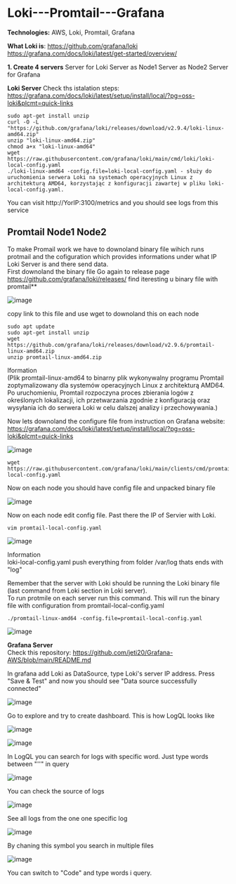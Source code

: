 # Loki---Promtail---Grafana

**Technologies:** AWS, Loki, Promtail, Grafana 

**What Loki is**: https://github.com/grafana/loki   https://grafana.com/docs/loki/latest/get-started/overview/


**1. Create 4 servers**
Server for Loki
Server as Node1
Server as Node2
Server for Grafana

**Loki Server**
Check ths istalation steps: https://grafana.com/docs/loki/latest/setup/install/local/?pg=oss-loki&plcmt=quick-links


```
sudo apt-get install unzip
curl -O -L "https://github.com/grafana/loki/releases/download/v2.9.4/loki-linux-amd64.zip"
unzip "loki-linux-amd64.zip"
chmod a+x "loki-linux-amd64"
wget https://raw.githubusercontent.com/grafana/loki/main/cmd/loki/loki-local-config.yaml
./loki-linux-amd64 -config.file=loki-local-config.yaml - służy do uruchomienia serwera Loki na systemach operacyjnych Linux z architekturą AMD64, korzystając z konfiguracji zawartej w pliku loki-local-config.yaml.
```

You can visit http://YorIP:3100/metrics and you should see logs from this service

## **Promtail Node1 Node2** 

To make Promail work we have to downoland binary file wihich runs protmail and the cofiguration which provides informations under what IP Loki Server is and there send data. 
<br/>First downoland the binary file Go again to release page https://github.com/grafana/loki/releases/ find iteresting  u binary file with promtail**

![image](https://github.com/jeti20/Loki---Promtail---Grafana/assets/61649661/b65fe713-e034-4894-9b78-80f83f803d41)

copy link to this file and use wget to downoland this on each node 
```
sudo apt update
sudo apt-get install unzip
wget https://github.com/grafana/loki/releases/download/v2.9.6/promtail-linux-amd64.zip
unzip promtail-linux-amd64.zip
```
Iformation
<br/>(Plik promtail-linux-amd64 to binarny plik wykonywalny programu Promtail zoptymalizowany dla systemów operacyjnych Linux z architekturą AMD64. Po uruchomieniu, Promtail rozpoczyna proces zbierania logów z określonych lokalizacji, ich przetwarzania zgodnie z konfiguracją oraz wysyłania ich do serwera Loki w celu dalszej analizy i przechowywania.)

Now lets downoland the configure file from instruction on Grafana website: https://grafana.com/docs/loki/latest/setup/install/local/?pg=oss-loki&plcmt=quick-links

![image](https://github.com/jeti20/Loki---Promtail---Grafana/assets/61649661/d02b2c1c-901f-422d-a0da-33f616e6297b)

```
wget https://raw.githubusercontent.com/grafana/loki/main/clients/cmd/promtail/promtail-local-config.yaml
```

Now on each node you should have config file and unpacked binary file

![image](https://github.com/jeti20/Loki---Promtail---Grafana/assets/61649661/022972f4-8c6b-434f-9e0d-5b7ce49f645a)


Now on each node edit config file. Past there the IP of Servier with Loki.

```
vim promtail-local-config.yaml
```

![image](https://github.com/jeti20/Loki---Promtail---Grafana/assets/61649661/88b913cd-580c-4181-b9ab-8304ba8e29bb)

Information
<br/>loki-local-config.yaml push everything from folder /var/log thats ends with "log"

Remember that the server with Loki should be running the Loki binary file (last command from Loki section in Loki server).
<br/>To run protmile on each server run this command. This will run the binary file with configuration from promtail-local-config.yaml
```
./promtail-linux-amd64 -config.file=promtail-local-config.yaml
```

![image](https://github.com/jeti20/Loki---Promtail---Grafana/assets/61649661/b738843b-b0be-4ac8-87a7-705d06785e24)


**Grafana Server**
<br/>Check this repository: https://github.com/jeti20/Grafana-AWS/blob/main/README.md

In grafana add Loki as DataSource, type Loki's server IP address. Press "Save & Test" and now you should see "Data source successfully connected"

![image](https://github.com/jeti20/Loki---Promtail---Grafana/assets/61649661/f285f9af-7e1d-4676-a112-cd171e3c210b)

Go to explore and try to create dashboard. This is how LogQL looks like

![image](https://github.com/jeti20/Loki---Promtail---Grafana/assets/61649661/e4d26c28-8133-4a41-a0fd-6b45da0902bf)

![image](https://github.com/jeti20/Loki---Promtail---Grafana/assets/61649661/cfe35001-f387-4915-87a9-cdb832097d0e)

In LogQL you can search for logs with specific word. Just type words between "''" in query 

![image](https://github.com/jeti20/Loki---Promtail---Grafana/assets/61649661/dc080629-1d6c-485d-bc12-880892d9c6ec)

You can check the source of logs

![image](https://github.com/jeti20/Loki---Promtail---Grafana/assets/61649661/87ef101c-5bdf-48ad-bfdb-c59903d55a59)

See all logs from the one one specific log

![image](https://github.com/jeti20/Loki---Promtail---Grafana/assets/61649661/6777cd9c-df6e-49e2-aca8-f408ffce147e)

By chaning this symbol you search in multiple files

![image](https://github.com/jeti20/Loki---Promtail---Grafana/assets/61649661/c5a5c025-4bee-46ef-a942-20f2cda21a4d)

You can switch to "Code" and type words i query.
